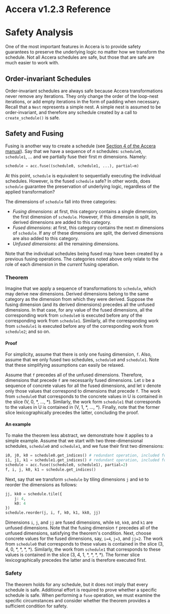 [//]: # (Project: Accera)
[//]: # (Version: v1.2.3)

# Accera v1.2.3 Reference

# Safety Analysis

One of the most important features in Accera is to provide safety guarantees to preserve the underlying logic no matter how we transform the schedule. Not all Accera schedules are safe, but those that are safe are much easier to work with.

## Order-invariant Schedules
Order-invariant schedules are always safe because Accera transformations never remove any iterations. They only change the order of the loop-nest iterations, or add empty iterations in the form of padding when necessary. Recall that a `Nest` represents a simple nest. A simple nest is assumed to be order-invariant, and therefore any schedule created by a call to `create_schedule()` is safe.

## Safety and Fusing
Fusing is another way to create a schedule (see [Section 4 of the Accera manual](<../Manual/04%20Fusing.md>)). Say that we have a sequence of *n* schedules: `schedule0`, `schedule1`, ... and we partially fuse their first *m* dimensions. Namely:
```python
schedule = acc.fuse((schedule0, schedule1, ...), partial=m)
```
At this point, `schedule` is equivalent to sequentially executing the individual schedules. However, is the fused `schedule` safe? In other words, does `schedule` guarantee the preservation of underlying logic, regardless of the applied transformation?

The dimensions of `schedule` fall into three categories:

* *Fusing dimensions*: at first, this category contains a single dimension, the first dimension of `schedule`. However, if this dimension is split, its derived dimensions are added to this category.
* *Fused dimensions*: at first, this category contains the next *m* dimensions of `schedule`. If any of these dimensions are split, the derived dimensions are also added to this category.
* *Unfused dimensions*: all the remaining dimensions.

Note that the individual schedules being fused may have been created by a previous fusing operations. The categories noted above only relate to the role of each dimension in the *current* fusing operation.

### Theorem
Imagine that we apply a sequence of transformations to `schedule`, which may derive new dimensions. Derived dimensions belong to the same category as the dimension from which they were derived. Suppose the fusing dimension (and its derived dimensions) precedes all the unfused dimensions. In that case, for any value of the fused dimensions, all the corresponding work from `schedule0` is executed before any of the corresponding work from `schedule1`. Similarly, all the corresponding work from `schedule1` is executed before any of the corresponding work from `schedule2`; and so on.

#### Proof
For simplicity, assume that there is only one fusing dimension, `f`. Also, assume that we only fused two schedules, `schedule0` and `schedule1`. Note that these simplifying assumptions can easily be relaxed.

Assume that `f` precedes all of the unfused dimensions. Therefore, dimensions that precede `f` are necessarily fused dimensions. Let `U` be a sequence of concrete values for all the fused dimensions, and let `V` denote only those values that correspond to dimensions that precede `f`. The work from `schedule0` that corresponds to the concrete values in U is contained in the slice (V, 0, \*, ..., \*). Similarly, the work form `schedule1` that corresponds to the values in U is contained in (V, 1, \*, ..., \*). Finally, note that the former slice lexicographically precedes the latter, concluding the proof.

#### An example
To make the theorem less abstract, we demonstrate how it applies to a simple example. Assume that we start with two three-dimensional schedules, `schedule0` and `schedule1`, and we fuse their first two dimensions:
```python
i0, j0, k0 = schedule0.get_indices() # redundant operation, included for clarity
i1, j1, k1 = schedule1.get_indices() # redundant operation, included for clarity
schedule = acc.fuse((schedule0, schedule1), partial=2)
f, i, j, k0, k1 = schedule.get_indices()
```
Next, say that we transform `schedule` by tiling dimensions `j` and `k0` to reorder the dimensions as follows:
```python
jj, kk0 = schedule.tile({
    j: 4,
    k0: 4
})
schedule.reorder(j, i, f, k0, k1, kk0, jj)
```
Dimensions `i`, `j`, and `jj` are fused dimensions, while `k0`, `kk0`, and `k1` are unfused dimensions. Note that the fusing dimension `f` precedes all of the unfused dimensions, satisfying the theorem's condition. Next, choose concrete values for the fused dimensions, say, `i=4`, `j=3`, and `jj=2`. The work from `schedule0` that corresponds to these values is contained in the slice (3, 4, 0, *, *, *, *). Similarly, the work from `schedule1` that corresponds to these values is contained in the slice (3, 4, 1, *, *, *, *). The former slice lexicographically precedes the latter and is therefore executed first.

### Safety
The theorem holds for any schedule, but it does not imply that every schedule is safe. Additional effort is required to prove whether a specific schedule is safe. When performing a `fuse` operation, we must examine the specific circumstances and consider whether the theorem provides a sufficient condition for safety.

<div style="page-break-after: always;"></div>


